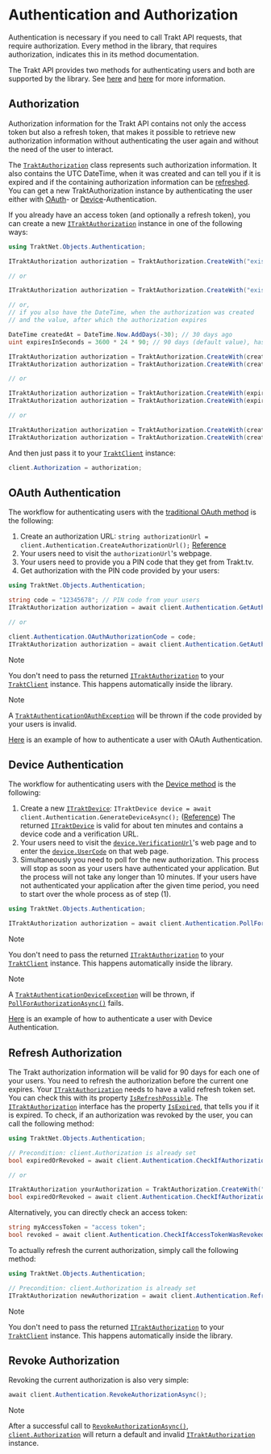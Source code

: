 # Authentication and Authorization

Authentication is necessary if you need to call Trakt API requests, that require authorization. Every method in the library, that requires authorization, indicates this in its method documentation.

The Trakt API provides two methods for authenticating users and both are supported by the library. See [here](auth.md#oauth-authentication) and [here](auth.md#device-authentication) for more information.

## Authorization

Authorization information for the Trakt API contains not only the access token but also a refresh token, that makes it possible to retrieve new authorization information without authenticating the user again and without the need of the user to interact.

The [`TraktAuthorization`](xref:TraktNet.Objects.Authentication.TraktAuthorization) class represents such authorization information. It also contains the UTC DateTime, when it was created and can tell you if it is expired and if the containing authorization information can be [refreshed](auth.md#refresh-authorization). You can get a new TraktAuthorization instance by authenticating the user either with [OAuth](auth.md#oauth-authentication)- or [Device](auth.md#device-authentication)-Authentication.

If you already have an access token (and optionally a refresh token), you can create a new [`ITraktAuthorization`](xref:TraktNet.Objects.Authentication.ITraktAuthorization) instance in one of the following ways:

```csharp
using TraktNet.Objects.Authentication;

ITraktAuthorization authorization = TraktAuthorization.CreateWith("existing access token");

// or

ITraktAuthorization authorization = TraktAuthorization.CreateWith("existing access token", "existing refresh token");

// or,
// if you also have the DateTime, when the authorization was created
// and the value, after which the authorization expires

DateTime createdAt = DateTime.Now.AddDays(-30); // 30 days ago
uint expiresInSeconds = 3600 * 24 * 90; // 90 days (default value), has to be in seconds

ITraktAuthorization authorization = TraktAuthorization.CreateWith(createdAt, expiresInSeconds, "existing access token");
ITraktAuthorization authorization = TraktAuthorization.CreateWith(createdAt, expiresInSeconds, "existing access token", "existing refresh token");

// or

ITraktAuthorization authorization = TraktAuthorization.CreateWith(expiresInSeconds, "existing access token");
ITraktAuthorization authorization = TraktAuthorization.CreateWith(expiresInSeconds, "existing access token", "existing refresh token");

// or

ITraktAuthorization authorization = TraktAuthorization.CreateWith(createdAt, "existing access token");
ITraktAuthorization authorization = TraktAuthorization.CreateWith(createdAt, "existing access token", "existing refresh token")
```

And then just pass it to your [`TraktClient`](xref:TraktNet.TraktClient) instance:

```csharp
client.Authorization = authorization;
```

## OAuth Authentication

The workflow for authenticating users with the [traditional OAuth method](https://trakt.docs.apiary.io/#reference/authentication-oauth) is the following:

1. Create an authorization URL: `string authorizationUrl = client.Authentication.CreateAuthorizationUrl();` [Reference](xref:TraktNet.Modules.TraktAuthenticationModule.CreateAuthorizationUrl)
2. Your users need to visit the `authorizationUrl`'s webpage.
3. Your users need to provide you a PIN code that they get from Trakt.tv.
4. Get authorization with the PIN code provided by your users:

```csharp
using TraktNet.Objects.Authentication;

string code = "12345678"; // PIN code from your users
ITraktAuthorization authorization = await client.Authentication.GetAuthorizationAsync(code);

// or

client.Authentication.OAuthAuthorizationCode = code;
ITraktAuthorization authorization = await client.Authentication.GetAuthorizationAsync();
```

> [!NOTE]
> You don't need to pass the returned [`ITraktAuthorization`](xref:TraktNet.Objects.Authentication.ITraktAuthorization) to your [`TraktClient`](xref:TraktNet.TraktClient) instance. This happens automatically inside the library.

> [!NOTE]
> A [`TraktAuthenticationOAuthException`](xref:TraktNet.Exceptions.TraktAuthenticationOAuthException) will be thrown if the code provided by your users is invalid.

[Here](../examples/auth/oauth-authentication.md) is an example of how to authenticate a user with OAuth Authentication.

## Device Authentication

The workflow for authenticating users with the [Device method](https://trakt.docs.apiary.io/#reference/authentication-devices) is the following:

1. Create a new [`ITraktDevice`](xref:TraktNet.Objects.Authentication.ITraktDevice): `ITraktDevice device = await client.Authentication.GenerateDeviceAsync();` ([Reference](xref:TraktNet.Modules.TraktAuthenticationModule.GenerateDeviceAsync(System.String,System.Threading.CancellationToken))) The returned [`ITraktDevice`](xref:TraktNet.Objects.Authentication.ITraktDevice) is valid for about ten minutes and contains a device code and a verification URL.
2. Your users need to visit the [`device.VerificationUrl`](xref:TraktNet.Objects.Authentication.ITraktDevice.VerificationUrl)'s web page and to enter the [`device.UserCode`](xref:TraktNet.Objects.Authentication.ITraktDevice.UserCode) on that web page.
3. Simultaneously you need to poll for the new authorization. This process will stop as soon as your users have authenticated your application. But the process will not take any longer than 10 minutes. If your users have not authenticated your application after the given time period, you need to start over the whole process as of step (1).

```csharp
using TraktNet.Objects.Authentication;

ITraktAuthorization authorization = await client.Authentication.PollForAuthorizationAsync();
```

> [!NOTE]
> You don't need to pass the returned [`ITraktAuthorization`](xref:TraktNet.Objects.Authentication.ITraktAuthorization) to your [`TraktClient`](xref:TraktNet.TraktClient) instance. This happens automatically inside the library.

> [!NOTE]
> A [`TraktAuthenticationDeviceException`](xref:TraktNet.Exceptions.TraktAuthenticationDeviceException) will be thrown, if [`PollForAuthorizationAsync()`](xref:TraktNet.Modules.TraktAuthenticationModule.PollForAuthorizationAsync(System.Threading.CancellationToken)) fails.

[Here](../examples/auth/device-authentication.md) is an example of how to authenticate a user with Device Authentication.

## Refresh Authorization

The Trakt authorization information will be valid for 90 days for each one of your users. You need to refresh the authorization before the current one expires. Your [`ITraktAuthorization`](xref:TraktNet.Objects.Authentication.ITraktAuthorization) needs to have a valid refresh token set. You can check this with its property [`IsRefreshPossible`](xref:TraktNet.Objects.Authentication.ITraktAuthorization.IsRefreshPossible). The [`ITraktAuthorization`](xref:TraktNet.Objects.Authentication.ITraktAuthorization) interface has the property [`IsExpired`](xref:TraktNet.Objects.Authentication.ITraktAuthorization.IsExpired), that tells you if it is expired. To check, if an authorization was revoked by the user, you can call the following method:

```csharp
using TraktNet.Objects.Authentication;

// Precondition: client.Authorization is already set
bool expiredOrRevoked = await client.Authentication.CheckIfAuthorizationIsExpiredOrWasRevokedAsync();

// or

ITraktAuthorization yourAuthorization = TraktAuthorization.CreateWith("access token");
bool expiredOrRevoked = await client.Authentication.CheckIfAuthorizationIsExpiredOrWasRevokedAsync(yourAuthorization);
```

Alternatively, you can directly check an access token:

```csharp
string myAccessToken = "access token";
bool revoked = await client.Authentication.CheckIfAccessTokenWasRevokedOrIsNotValidAsync(myAccessToken);
```

To actually refresh the current authorization, simply call the following method:

```csharp
using TraktNet.Objects.Authentication;

// Precondition: client.Authorization is already set
ITraktAuthorization newAuthorization = await client.Authentication.RefreshAuthorizationAsync();
```

> [!NOTE]
> You don't need to pass the returned [`ITraktAuthorization`](xref:TraktNet.Objects.Authentication.ITraktAuthorization) to your [`TraktClient`](xref:TraktNet.TraktClient) instance. This happens automatically inside the library.

## Revoke Authorization

Revoking the current authorization is also very simple:

```csharp
await client.Authentication.RevokeAuthorizationAsync();
```

> [!NOTE]
> After a successful call to [`RevokeAuthorizationAsync()`](xref:TraktNet.Modules.TraktAuthenticationModule.RevokeAuthorizationAsync(System.Threading.CancellationToken)), [`client.Authorization`](xref:TraktNet.TraktClient.Authorization) will return a default and invalid [`ITraktAuthorization`](xref:TraktNet.Objects.Authentication.ITraktAuthorization) instance.
